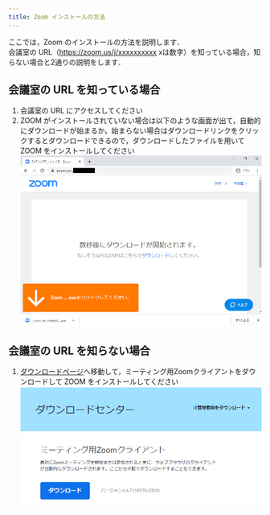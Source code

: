 ```yaml
---
title: Zoom インストールの方法
---
```


ここでは，Zoom のインストールの方法を説明します．  
会議室の URL（https://zoom.us/j/xxxxxxxxxx xは数字）を知っている場合，知らない場合と2通りの説明をします．  


## 会議室の URL を知っている場合
  1. 会議室の URL にアクセスしてください
  1. ZOOM がインストールされていない場合は以下のような画面が出て，自動的にダウンロードが始まるか，始まらない場合はダウンロードリンクをクリックするとダウンロードできるので，ダウンロードしたファイルを用いて ZOOM をインストールしてください
    ![](pc_with_url.png)
  
  
## 会議室の URL を知らない場合
  1. <a href="https://zoom.us/download" target="_blank">ダウンロードページ</a>へ移動して，ミーティング用Zoomクライアントをダウンロードして ZOOM をインストールしてください
	![](pc_web.png) 
  